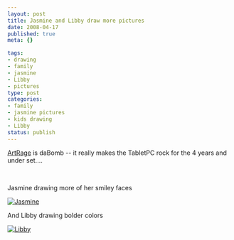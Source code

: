 ```yaml
--- 
layout: post
title: Jasmine and Libby draw more pictures
date: 2008-04-17
published: true
meta: {}

tags: 
- drawing
- family
- jasmine
- Libby
- pictures
type: post
categories: 
- family
- jasmine pictures
- kids drawing
- Libby
status: publish
---
```



[ArtRage](http://www.ambientdesign.com/artrage.html) is daBomb -- it really makes the TabletPC rock for the 4 years and under set....



 



Jasmine drawing more of her smiley faces

 [![Jasmine](http://media.eick.us/2011/05/2375262687_9563809c15.jpg)](http://www.flickr.com/photos/andreweick/2375262687/ "Jasmine by AndrewEick, on Flickr")

And Libby drawing bolder colors

 [![Libby](http://media.eick.us/2011/05/2375262533_a8e4fd57c4.jpg)](http://www.flickr.com/photos/andreweick/2375262533/ "Libby by AndrewEick, on Flickr")
